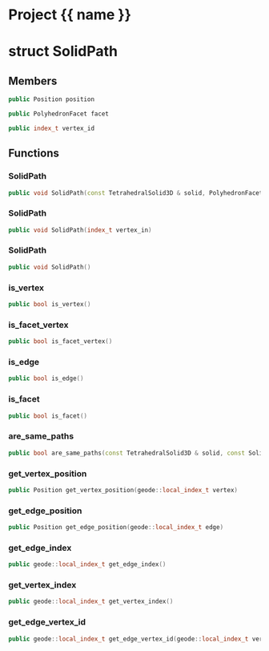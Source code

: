 <script setup>
import {useRoute} from 'vitepress'
const {path} = useRoute()
const tokens = path.split('/')
const words = tokens[2].split('-');
for (let i = 0; i < words.length; i++) {
    words[i] = words[i].charAt(0).toUpperCase() + words[i].slice(1);
    words[i] = words[i].replace('geode', 'Geode')
}
const name = words.join('-');
</script>
# Project {{ name }}

# struct SolidPath


## Members

```cpp
public Position position

```

```cpp
public PolyhedronFacet facet

```

```cpp
public index_t vertex_id

```



## Functions

### SolidPath

```cpp
public void SolidPath(const TetrahedralSolid3D & solid, PolyhedronFacet facet_in, Position position_in)
```


### SolidPath

```cpp
public void SolidPath(index_t vertex_in)
```


### SolidPath

```cpp
public void SolidPath()
```


### is_vertex

```cpp
public bool is_vertex()
```


### is_facet_vertex

```cpp
public bool is_facet_vertex()
```


### is_edge

```cpp
public bool is_edge()
```


### is_facet

```cpp
public bool is_facet()
```


### are_same_paths

```cpp
public bool are_same_paths(const TetrahedralSolid3D & solid, const SolidPath & other)
```


### get_vertex_position

```cpp
public Position get_vertex_position(geode::local_index_t vertex)
```


### get_edge_position

```cpp
public Position get_edge_position(geode::local_index_t edge)
```


### get_edge_index

```cpp
public geode::local_index_t get_edge_index()
```


### get_vertex_index

```cpp
public geode::local_index_t get_vertex_index()
```


### get_edge_vertex_id

```cpp
public geode::local_index_t get_edge_vertex_id(geode::local_index_t vertex)
```




